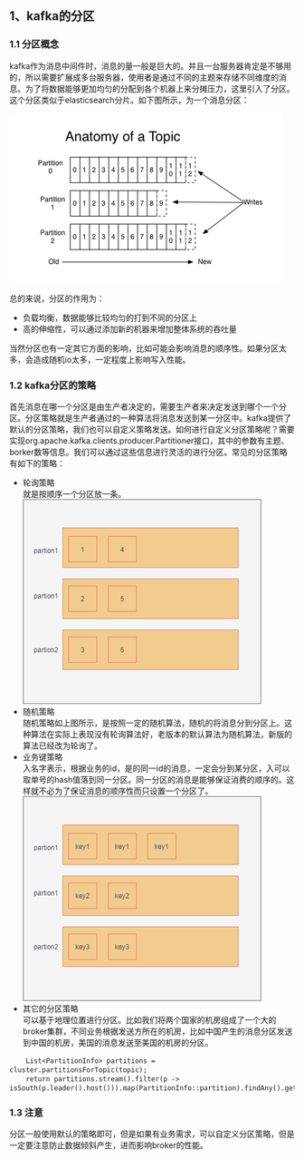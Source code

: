 ## 1、kafka的分区
### 1.1 分区概念
kafka作为消息中间件时，消息的量一般是巨大的。并且一台服务器肯定是不够用的，所以需要扩展成多台服务器，使用者是通过不同的主题来存储不同维度的消息。为了将数据能够更加均匀的分配到各个机器上来分摊压力，这里引入了分区。这个分区类似于elasticsearch分片。如下图所示，为一个消息分区：

![](消息分区.png)  

总的来说，分区的作用为：  
* 负载均衡，数据能够比较均匀的打到不同的分区上
* 高的伸缩性，可以通过添加新的机器来增加整体系统的吞吐量 

当然分区也有一定其它方面的影响，比如可能会影响消息的顺序性。如果分区太多，会造成随机io太多，一定程度上影响写入性能。

### 1.2 kafka分区的策略
首先消息在哪一个分区是由生产者决定的，需要生产者来决定发送到哪个一个分区。分区策略就是生产者通过的一种算法将消息发送到某一分区中。kafka提供了默认的分区策略，我们也可以自定义策略发送。如何进行自定义分区策略呢？需要实现org.apache.kafka.clients.producer.Partitioner接口，其中的参数有主题、borker数等信息。我们可以通过这些信息进行灵活的进行分区。常见的分区策略有如下的策略：  
* 轮询策略  
就是按顺序一个分区放一条。
![](轮询策略.png)
* 随机策略  
随机策略如上图所示，是按照一定的随机算法，随机的将消息分到分区上。这种算法在实际上表现没有轮询算法好，老版本的默认算法为随机算法，新版的算法已经改为轮询了。
* 业务键策略  
入名字表示，根据业务的id，是的同一id的消息，一定会分到某分区，入可以取单号的hash值落到同一分区。同一分区的消息是能够保证消费的顺序的。这样就不必为了保证消息的顺序性而只设置一个分区了。  
![](业务键策略.png)  
* 其它的分区策略  
可以基于地理位置进行分区。比如我们将两个国家的机房组成了一个大的broker集群，不同业务根据发送方所在的机房，比如中国产生的消息分区发送到中国的机房，美国的消息发送至美国的机房的分区。
```
    List<PartitionInfo> partitions = cluster.partitionsForTopic(topic);
    return partitions.stream().filter(p -> isSouth(p.leader().host())).map(PartitionInfo::partition).findAny().get();
```

### 1.3 注意  
分区一般使用默认的策略即可，但是如果有业务需求，可以自定义分区策略，但是一定要注意防止数据倾斜产生，进而影响broker的性能。
